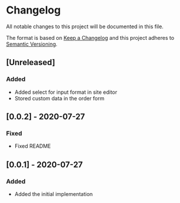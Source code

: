 # Changelog

All notable changes to this project will be documented in this file.

The format is based on [Keep a Changelog](http://keepachangelog.com/en/1.0.0/)
and this project adheres to [Semantic Versioning](http://semver.org/spec/v2.0.0.html).

## [Unreleased]

### Added

- Added select for input format in site editor
- Stored custom data in the order form

## [0.0.2] - 2020-07-27

### Fixed

- Fixed README

## [0.0.1] - 2020-07-27

### Added

- Added the initial implementation
